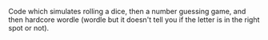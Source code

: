 Code which simulates rolling a dice, then a number guessing game, and then hardcore wordle (wordle but it doesn't tell you if the letter is in the right spot or not).
